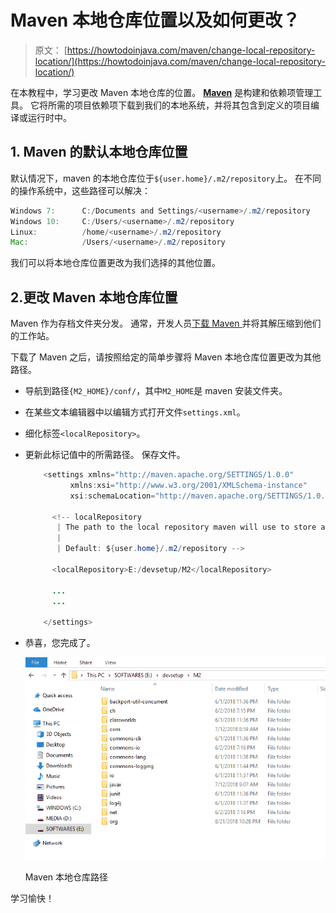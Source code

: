 # Maven 本地仓库位置以及如何更改？

> 原文： [https://howtodoinjava.com/maven/change-local-repository-location/](https://howtodoinjava.com/maven/change-local-repository-location/)

在本教程中，学习更改 Maven 本地仓库的位置。 [**Maven**](https://howtodoinjava.com/maven/how-to-install-maven-on-windows/ "maven") 是构建和依赖项管理工具。 它将所需的项目依赖项下载到我们的本地系统，并将其包含到定义的项目编译或运行时中。

## 1\. Maven 的默认本地仓库位置

默认情况下，maven 的本地仓库位于`${user.home}/.m2/repository`上。 在不同的操作系统中，这些路径可以解决：

```java
Windows 7: 		C:/Documents and Settings/<username>/.m2/repository
Windows 10:		C:/Users/<username>/.m2/repository
Linux: 			/home/<username>/.m2/repository
Mac: 			/Users/<username>/.m2/repository

```

我们可以将本地仓库位置更改为我们选择的其他位置。

## 2.更改 Maven 本地仓库位置

Maven 作为存档文件夹分发。 通常，开发人员[下载 Maven ](https://maven.apache.org/download.cgi)并将其解压缩到他们的工作站。

下载了 Maven 之后，请按照给定的简单步骤将 Maven 本地仓库位置更改为其他路径。

*   导航到路径`{M2_HOME}/conf/`，其中`M2_HOME`是 maven 安装文件夹。
*   在某些文本编辑器中以编辑方式打开文件`settings.xml`。
*   细化标签`<localRepository>`。
*   更新此标记值中的所需路径。 保存文件。

    ```java
    	<settings xmlns="http://maven.apache.org/SETTINGS/1.0.0"
              xmlns:xsi="http://www.w3.org/2001/XMLSchema-instance"
              xsi:schemaLocation="http://maven.apache.org/SETTINGS/1.0.0 http://maven.apache.org/xsd/settings-1.0.0.xsd">

    	  <!-- localRepository
    	   | The path to the local repository maven will use to store artifacts.
    	   |
    	   | Default: ${user.home}/.m2/repository -->

    	  <localRepository>E:/devsetup/M2</localRepository>

    	  ...
    	  ...

     	</settings>

    ```

*   恭喜，您完成了。

    ![Maven local repository path](img/c7274f8fefdb2970ca86e488313fe529.png)

    Maven 本地仓库路径



学习愉快！
